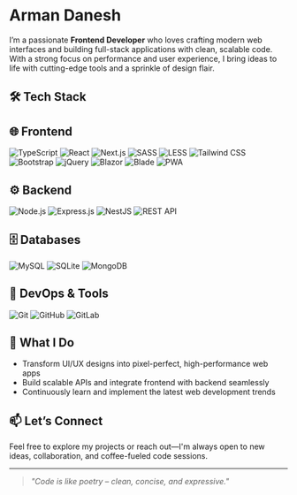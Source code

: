 # Arman Danesh

I’m a passionate **Frontend Developer** who loves crafting modern web interfaces and building full-stack applications with clean, scalable code. With a strong focus on performance and user experience, I bring ideas to life with cutting-edge tools and a sprinkle of design flair.
## 🛠 Tech Stack

## 🌐 Frontend
![TypeScript](https://camo.githubusercontent.com/devicons/devicon/master/icons/typescript/typescript-original.svg) 
![React](https://camo.githubusercontent.com/devicons/devicon/master/icons/react/react-original.svg) 
![Next.js](https://camo.githubusercontent.com/devicons/devicon/master/icons/nextjs/nextjs-original-wordmark.svg)
![SASS](https://camo.githubusercontent.com/devicons/devicon/master/icons/sass/sass-original.svg)
![LESS](https://camo.githubusercontent.com/devicons/devicon/master/icons/less/less-plain-wordmark.svg)
![Tailwind CSS](https://camo.githubusercontent.com/devicons/devicon/master/icons/tailwindcss/tailwindcss-plain.svg)
![Bootstrap](https://camo.githubusercontent.com/devicons/devicon/master/icons/bootstrap/bootstrap-original.svg)
![jQuery](https://camo.githubusercontent.com/devicons/devicon/master/icons/jquery/jquery-original.svg)
![Blazor](https://camo.githubusercontent.com/devicons/devicon/master/icons/dotnetcore/dotnetcore-original.svg)
![Blade](https://camo.githubusercontent.com/devicons/devicon/master/icons/laravel/laravel-plain-wordmark.svg)
![PWA](https://camo.githubusercontent.com/rahulbanerjee26/githubProfileReadmeGenerator/main/src/images/icons/others/pwa.png)


## ⚙️ Backend
![Node.js](https://camo.githubusercontent.com/devicons/devicon/master/icons/nodejs/nodejs-original.svg)
![Express.js](https://camo.githubusercontent.com/devicons/devicon/master/icons/express/express-original-wordmark.svg)
![NestJS](https://camo.githubusercontent.com/devicons/devicon/master/icons/nestjs/nestjs-plain.svg)
![REST API](https://camo.githubusercontent.com/rahulbanerjee26/githubProfileReadmeGenerator/main/src/images/icons/others/api.png)

## 🗄️ Databases
![MySQL](https://camo.githubusercontent.com/devicons/devicon/master/icons/mysql/mysql-original.svg)
![SQLite](https://camo.githubusercontent.com/devicons/devicon/master/icons/sqlite/sqlite-original.svg)
![MongoDB](https://camo.githubusercontent.com/devicons/devicon/master/icons/mongodb/mongodb-original.svg)

## 🚀 DevOps & Tools
![Git](https://camo.githubusercontent.com/devicons/devicon/master/icons/git/git-original.svg)
![GitHub](https://camo.githubusercontent.com/devicons/devicon/master/icons/github/github-original.svg)
![GitLab](https://camo.githubusercontent.com/devicons/devicon/master/icons/gitlab/gitlab-original.svg)


## 🌟 What I Do
- Transform UI/UX designs into pixel-perfect, high-performance web apps
- Build scalable APIs and integrate frontend with backend seamlessly
- Continuously learn and implement the latest web development trends

## 📫 Let’s Connect
Feel free to explore my projects or reach out—I'm always open to new ideas, collaboration, and coffee-fueled code sessions.

---
> _"Code is like poetry – clean, concise, and expressive."_  
